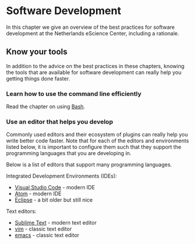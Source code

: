 # Software Development

In this chapter we give an overview of the best practices for software development at the Netherlands eScience Center, including a rationale.

## Know your tools

In addition to the advice on the best practices in these chapters, knowing the
tools that are available for software development can really help you getting
things done faster.

### Learn how to use the command line efficiently

Read the chapter on using [Bash](/language_guides/bash.md).

### Use an editor that helps you develop

Commonly used editors and their ecosystem of plugins can really help you write
better code faster.
Note that for each of the editors and environments listed below, it is important
to configure them such that they support the programming languages that you are
developing in.

Below is a list of editors that support many programming languages.

Integrated Development Environments (IDEs):
- [Visual Studio Code](https://code.visualstudio.com/) - modern IDE
- [Atom](https://atom.io/) - modern IDE
- [Eclipse](https://www.eclipse.org/ide/) - a bit older but still nice

Text editors:
- [Sublime Text](https://www.sublimetext.com/) - modern text editor
- [vim](https://www.vim.org/) - classic text editor
- [emacs](https://www.gnu.org/software/emacs/) - classic text editor
